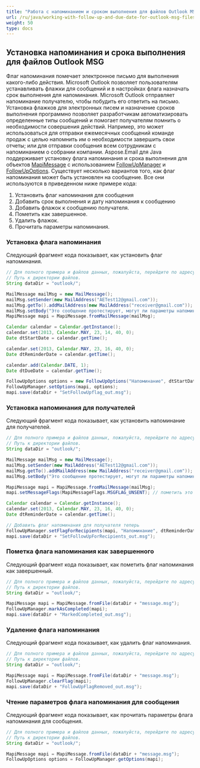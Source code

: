 ```yaml
---
title: "Работа с напоминанием и сроком выполнения для файлов Outlook MSG"
url: /ru/java/working-with-follow-up-and-due-date-for-outlook-msg-files/
weight: 50
type: docs
---
```



## **Установка напоминания и срока выполнения для файлов Outlook MSG**

Флаг напоминания помечает электронное письмо для выполнения какого-либо действия. Microsoft Outlook позволяет пользователям устанавливать флажки для сообщений и в настройках флага назначать срок выполнения для напоминания. Microsoft Outlook отправляет напоминание получателю, чтобы побудить его ответить на письмо. Установка флажков для электронных писем и назначение сроков выполнения программно позволяет разработчикам автоматизировать определенные типы сообщений и помогает получателям помнить о необходимости совершения действий. Например, это может использоваться для отправки ежемесячных сообщений команде продаж с целью напомнить им о необходимости завершить свои отчеты; или для отправки сообщения всем сотрудникам с напоминанием о собрании компании. Aspose.Email для Java поддерживает установку флага напоминания и срока выполнения для объектов [MapiMessage](https://reference.aspose.com/email/java/com.aspose.email/mapimessage/) с использованием [FollowUpManager](https://reference.aspose.com/email/java/com.aspose.email/followupmanager/) и [FollowUpOptions](https://reference.aspose.com/email/java/com.aspose.email/followupoptions/). Существует несколько вариантов того, как флаг напоминания может быть установлен на сообщение. Все они используются в приведенном ниже примере кода:

1. Установить флаг напоминания для сообщения
1. Добавить срок выполнения и дату напоминания к сообщению
1. Добавить флажок к сообщению получателя.
1. Пометить как завершенное.
1. Удалить флажок.
1. Прочитать параметры напоминания.
   
### **Установка флага напоминания**

Следующий фрагмент кода показывает, как установить флаг напоминания.

~~~Java
// Для полного примера и файлов данных, пожалуйста, перейдите по адресу https://github.com/aspose-email/Aspose.Email-for-Java
// Путь к директории файлов.
String dataDir = "outlook/";

MailMessage mailMsg = new MailMessage();
mailMsg.setSender(new MailAddress("AETest12@gmail.com"));
mailMsg.getTo().addMailAddress(new MailAddress("receiver@gmail.com"));
mailMsg.setBody("Это сообщение протестирует, могут ли параметры напоминания быть добавлены к новому mapi сообщению.");
MapiMessage mapi = MapiMessage.fromMailMessage(mailMsg);

Calendar calendar = Calendar.getInstance();
calendar.set(2013, Calendar.MAY, 23, 14, 40, 0);
Date dtStartDate = calendar.getTime();

calendar.set(2013, Calendar.MAY, 23, 16, 40, 0);
Date dtReminderDate = calendar.getTime();

calendar.add(Calendar.DATE, 1);
Date dtDueDate = calendar.getTime();

FollowUpOptions options = new FollowUpOptions("Напоминание", dtStartDate, dtDueDate, dtReminderDate);
FollowUpManager.setOptions(mapi, options);
mapi.save(dataDir + "SetFollowUpflag_out.msg");
~~~ 

### **Установка напоминания для получателей**

Следующий фрагмент кода показывает, как установить напоминание для получателей.

~~~Java
// Для полного примера и файлов данных, пожалуйста, перейдите по адресу https://github.com/aspose-email/Aspose.Email-for-Java
// Путь к директории файлов.
String dataDir = "outlook/";

MailMessage mailMsg = new MailMessage();
mailMsg.setSender(new MailAddress("AETest12@gmail.com"));
mailMsg.getTo().addMailAddress(new MailAddress("receiver@gmail.com"));
mailMsg.setBody("Это сообщение протестирует, могут ли параметры напоминания быть добавлены к новому mapi сообщению.");

MapiMessage mapi = MapiMessage.fromMailMessage(mailMsg);
mapi.setMessageFlags(MapiMessageFlags.MSGFLAG_UNSENT); // пометить это сообщение как черновик

Calendar calendar = Calendar.getInstance();
calendar.set(2013, Calendar.MAY, 23, 16, 40, 0);
Date dtReminderDate = calendar.getTime();

// Добавить флаг напоминания для получателя теперь
FollowUpManager.setFlagForRecipients(mapi, "Напоминание", dtReminderDate);
mapi.save(dataDir + "SetFollowUpForRecipients_out.msg");
~~~ 

### **Пометка флага напоминания как завершенного**

Следующий фрагмент кода показывает, как пометить флаг напоминания как завершенный.

~~~Java
// Для полного примера и файлов данных, пожалуйста, перейдите по адресу https://github.com/aspose-email/Aspose.Email-for-Java
// Путь к директории файлов.
String dataDir = "outlook/";

MapiMessage mapi = MapiMessage.fromFile(dataDir + "message.msg");
FollowUpManager.markAsCompleted(mapi);
mapi.save(dataDir + "MarkedCompleted_out.msg");
~~~ 

### **Удаление флага напоминания**

Следующий фрагмент кода показывает, как удалить флаг напоминания.

~~~Java
// Для полного примера и файлов данных, пожалуйста, перейдите по адресу https://github.com/aspose-email/Aspose.Email-for-Java
// Путь к директории файлов.
String dataDir = "outlook/";

MapiMessage mapi = MapiMessage.fromFile(dataDir + "message.msg");
FollowUpManager.clearFlag(mapi);
mapi.save(dataDir + "FollowUpFlagRemoved_out.msg");
~~~ 

### **Чтение параметров флага напоминания для сообщения**

Следующий фрагмент кода показывает, как прочитать параметры флага напоминания для сообщения.

~~~Java
// Для полного примера и файлов данных, пожалуйста, перейдите по адресу https://github.com/aspose-email/Aspose.Email-for-Java
// Путь к директории файлов.
String dataDir = "outlook/";

MapiMessage mapi = MapiMessage.fromFile(dataDir + "message.msg");
FollowUpOptions options = FollowUpManager.getOptions(mapi);
~~~